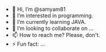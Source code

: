 - 👋 Hi, I’m @samyam81
- 👀 I’m interested in programming.
- 🌱 I’m currently learning JAVA.
- 💞️ I’m looking to collaborate on ...
- 📫 How to reach me? Please, don't.
- ⚡ Fun fact: ...

<!---
samyam81/samyam81 is a ✨ special ✨ repository because its `README.md` (this file) appears on your GitHub profile.
You can click the Preview link to take a look at your changes.
--->

